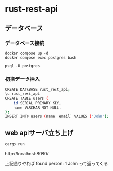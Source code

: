 # rust-rest-api

## データベース

### データベース接続
```
docker compose up -d
docker compose exec postgres bash

psql -U postgres
```

### 初期データ挿入
```bash
CREATE DATABASE rust_rest_api;
\c rust_rest_api
CREATE TABLE users (
    id SERIAL PRIMARY KEY,
    name VARCHAR NOT NULL,
);
INSERT INTO users (name, email) VALUES ('John');
```

## web apiサーバ立ち上げ
```bash
cargo run
```

http://localhost:8080/

上記通りやれば
found person: 1 John
って返ってくる